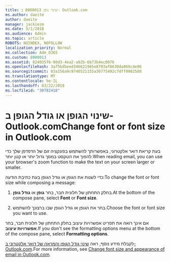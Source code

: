 ```yaml
---
title: שינוי גופן 8000013 ב- Outlook.com
ms.author: daeite
author: daeite
manager: jackiesm
ms.date: 5/1/2018
ms.audience: Admin
ms.topic: article
ROBOTS: NOINDEX, NOFOLLOW
localization_priority: Normal
ms.collection: Adm_O365
ms.custom: 8000013
ms.assetid: 824035f6-90d3-4ea2-a92b-6b73b4ec0076
ms.openlocfilehash: 3a75bdbeed346621965e8703af6630da069c4e06
ms.sourcegitcommit: 03a156a9c9740521155a30775492c7dff0982588
ms.translationtype: MT
ms.contentlocale: he-IL
ms.lasthandoff: 03/22/2019
ms.locfileid: "30782418"
---
```

# <a name="change-font-or-font-size-in-outlookcom"></a><span data-ttu-id="b9878-102">שינוי הגופן או גודל הגופן ב- Outlook.com</span><span class="sxs-lookup"><span data-stu-id="b9878-102">Change font or font size in Outlook.com</span></span>

<span data-ttu-id="b9878-103">בעת קריאת דואר אלקטרוני, באפשרותך להשתמש בפונקציה זום של הדפדפן שלך כדי להפוך את הטקסט במסך גדול יותר או קטן יותר.</span><span class="sxs-lookup"><span data-stu-id="b9878-103">When reading email, you can use your browser's zoom function to make the text on your screen larger or smaller.</span></span>
  
<span data-ttu-id="b9878-104">כדי לשנות את הגופן או גודל הגופן בעת כתיבת הודעה:</span><span class="sxs-lookup"><span data-stu-id="b9878-104">To change the font or font size while composing a message:</span></span>
  
1. <span data-ttu-id="b9878-105">בחלק התחתון של חלונית חבר, בחר **גופן** או **גודל גופן**.</span><span class="sxs-lookup"><span data-stu-id="b9878-105">At the bottom of the compose pane, select **Font** or **Font size**.</span></span>
    
2. <span data-ttu-id="b9878-106">בחר את הגופן או גודל הגופן שבו ברצונך להשתמש.</span><span class="sxs-lookup"><span data-stu-id="b9878-106">Choose the font or font size you want to use.</span></span>
    
<span data-ttu-id="b9878-107">אם אינך רואה את תפריט אפשרויות עיצוב בחלק התחתון של חלונית חבר, בחר **אפשרויות עיצוב**.</span><span class="sxs-lookup"><span data-stu-id="b9878-107">If you don't see the formatting options menu at the bottom of the compose pane, select **Formatting options**.</span></span>
  
<span data-ttu-id="b9878-108">לקבלת מידע נוסף, ראה [שינוי גודל הגופן והמראה של דואר אלקטרוני ב- Outlook.com](https://go.microsoft.com/fwlink/p/?linkid=873130).</span><span class="sxs-lookup"><span data-stu-id="b9878-108">For more information, see [Change font size and appearance of email in Outlook.com](https://go.microsoft.com/fwlink/p/?linkid=873130).</span></span>
  

